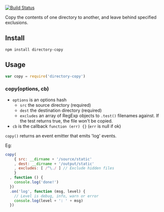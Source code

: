[![Build Status](https://travis-ci.org/bengourley/node-directory-copy.png?branch=master)](https://travis-ci.org/bengourley/node-directory-copy)

Copy the contents of one directory to another, and leave behind specified exclusions.

## Install

```
npm install directory-copy
```

## Usage

```js
var copy = require('directory-copy')
```

### copy(options, cb)

- `options` is an options hash
  - `src` the source directory (required)
  - `dest` the destination directory (required)
  - `excludes` an array of RegExp objects to `.test()` filenames
    against. If the test returns true, the file won't be copied.
- `cb` is the callback `function (err) {}` (`err` is null if ok)

`copy()` returns an event emitter that emits 'log' events.

Eg:
```js
copy(
    { src: __dirname + '/source/static'
    , dest: __dirname + '/output/static'
    , excludes: [ /^\./ ] // Exclude hidden files
    }
  , function () {
    console.log('done!')
  })
  .on('log', function (msg, level) {
    // Level is debug, info, warn or error
    console.log(level + ': ' + msg)
  })
```